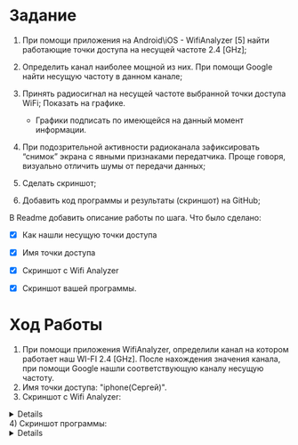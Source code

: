 # Задание 
1) При помощи приложения на Android\iOS - WifiAnalyzer [5] найти работающие точки доступа на несущей частоте 2.4 [GHz];
2) Определить канал наиболее мощной из них. При помощи Google найти несущую частоту в данном канале;
3) Принять радиосигнал на несущей частоте выбранной точки доступа WiFi; Показать на графике.
    - Графики подписать по имеющейся на данный момент информации.

4) При подозрительной активности радиоканала зафиксировать “снимок” экрана с явными признаками передатчика. Проще говоря, визуально отличить шумы от передачи данных;
5) Сделать скриншот;
6) Добавить код программы и результаты (скриншот) на GitHub; 

В Readme добавить описание работы по шага. Что было сделано:
- [x] Как нашли несущую точки доступа

- [x] Имя точки доступа

- [x] Cкриншот с Wifi Analyzer

- [x] Скриншот вашей программы.

# Ход Работы
1) При помощи приложения WifiAnalyzer, определили канал на котором работает наш WI-FI 2.4 [GHz]. После нахождения значения канала, при помощи Google нашли соответствующую каналу несущую частоту. 
2) Имя точки доступа: "iphone(Сергей)".
3) Скриншот с Wifi Analyzer:
<details>

[![proga na phone.jpg](proga%20na%20phone.jpg)][1]][1]

</details>
4) Скриншот программы:
<details>

[![screankoda.png](screankoda.png)][1][1]

</details>

